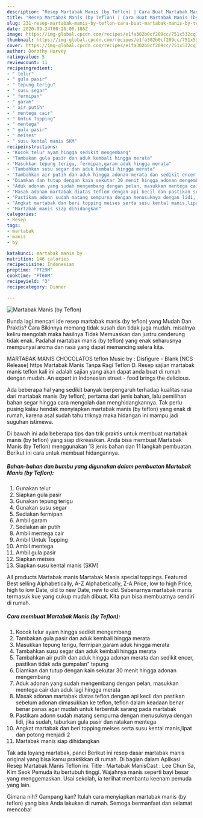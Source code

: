 ```yaml
---
description: "Resep Martabak Manis (by Teflon) | Cara Buat Martabak Manis (by Teflon) Yang Enak dan Simpel"
title: "Resep Martabak Manis (by Teflon) | Cara Buat Martabak Manis (by Teflon) Yang Enak dan Simpel"
slug: 231-resep-martabak-manis-by-teflon-cara-buat-martabak-manis-by-teflon-yang-enak-dan-simpel
date: 2020-09-24T00:26:00.186Z
image: https://img-global.cpcdn.com/recipes/e1fa302b0cf209cc/751x532cq70/martabak-manis-by-teflon-foto-resep-utama.jpg
thumbnail: https://img-global.cpcdn.com/recipes/e1fa302b0cf209cc/751x532cq70/martabak-manis-by-teflon-foto-resep-utama.jpg
cover: https://img-global.cpcdn.com/recipes/e1fa302b0cf209cc/751x532cq70/martabak-manis-by-teflon-foto-resep-utama.jpg
author: Dorothy Harvey
ratingvalue: 5
reviewcount: 11
recipeingredient:
- " telur"
- " gula pasir"
- " tepung terigu"
- " susu segar"
- " fermipan"
- " garam"
- " air putih"
- " mentega cair"
- " Untuk Topping"
- " mentega"
- " gula pasir"
- " meises"
- " susu kental manis SKM"
recipeinstructions:
- "Kocok telur ayam hingga sedikit mengembang"
- "Tambakan gula pasir dan aduk kembali hingga merata"
- "Masukkan tepung terigu, fermipan,garam aduk hingga merata"
- "Tambahkan susu segar dan aduk kembali hingga merata"
- "Tambahkan air putih dan aduk hingga adonan merata dan sedikit encer, pastikan tidak ada gumpalan&#34; tepung"
- "Diamkan dan tutup dengan kain sekutar 30 menit hingga adonan mengembang"
- "Aduk adonan yang sudah mengembang dengan pelan, masukkan mentega cair dan aduk lagi hingga merata"
- "Masak adonan martabak diatas teflon dengan api kecil dan pastikan sebelum adonan dimasukkan ke teflon, teflon dalam keadaan benar benar panas agar mudah untuk terbentuk sarang pada martabak"
- "Pastikam adonn sudah matang sempurna dengan menusuknya dengan lidi, jika sudah, taburkan gula pasir dan ratakan mentega"
- "Angkat martabak dan beri topping meises serta susu kental manis,lipat dan potong menjadi 2"
- "Martabak manis siap dihidangkan"
categories:
- Resep
tags:
- martabak
- manis
- by

katakunci: martabak manis by 
nutrition: 146 calories
recipecuisine: Indonesian
preptime: "PT29M"
cooktime: "PT60M"
recipeyield: "3"
recipecategory: Dinner

---
```



![Martabak Manis (by Teflon)](https://img-global.cpcdn.com/recipes/e1fa302b0cf209cc/751x532cq70/martabak-manis-by-teflon-foto-resep-utama.jpg)

Bunda lagi mencari ide resep martabak manis (by teflon) yang Mudah Dan Praktis? Cara Bikinnya memang tidak susah dan tidak juga mudah. misalnya keliru mengolah maka hasilnya Tidak Memuaskan dan justru cenderung tidak enak. Padahal martabak manis (by teflon) yang enak seharusnya mempunyai aroma dan rasa yang dapat memancing selera kita.

MARTABAK MANIS CHOCOLATOS teflon Music by : Disfigure - Blank [NCS Release] https Martabak Manis Tanpa Ragi Teflon D. Resep sajian martabak manis teflon kali ini adalah sajian yang akan dapat anda buat di rumah dengan mudah. An expert in Indonesian street - food brings the delicious.

Ada beberapa hal yang sedikit banyak berpengaruh terhadap kualitas rasa dari martabak manis (by teflon), pertama dari jenis bahan, lalu pemilihan bahan segar hingga cara mengolah dan menghidangkannya. Tak perlu pusing kalau hendak menyiapkan martabak manis (by teflon) yang enak di rumah, karena asal sudah tahu triknya maka hidangan ini mampu jadi suguhan istimewa.


Di bawah ini ada beberapa tips dan trik praktis untuk membuat martabak manis (by teflon) yang siap dikreasikan. Anda bisa membuat Martabak Manis (by Teflon) menggunakan 13 jenis bahan dan 11 langkah pembuatan. Berikut ini cara untuk membuat hidangannya.

<!--inarticleads1-->

##### Bahan-bahan dan bumbu yang digunakan dalam pembuatan Martabak Manis (by Teflon):

1. Gunakan  telur
1. Siapkan  gula pasir
1. Gunakan  tepung terigu
1. Gunakan  susu segar
1. Sediakan  fermipan
1. Ambil  garam
1. Sediakan  air putih
1. Ambil  mentega cair
1. Ambil  Untuk Topping
1. Ambil  mentega
1. Ambil  gula pasir
1. Siapkan  meises
1. Siapkan  susu kental manis (SKM)


All products Martabak manis Martabak Manis special toppings. Featured Best selling Alphabetically, A-Z Alphabetically, Z-A Price, low to high Price, high to low Date, old to new Date, new to old. Sebenarnya martabak manis termasuk kue yang cukup mudah dibuat. Kita pun bisa membuatnya sendiri di rumah. 

<!--inarticleads2-->

##### Cara membuat Martabak Manis (by Teflon):

1. Kocok telur ayam hingga sedikit mengembang
1. Tambakan gula pasir dan aduk kembali hingga merata
1. Masukkan tepung terigu, fermipan,garam aduk hingga merata
1. Tambahkan susu segar dan aduk kembali hingga merata
1. Tambahkan air putih dan aduk hingga adonan merata dan sedikit encer, pastikan tidak ada gumpalan&#34; tepung
1. Diamkan dan tutup dengan kain sekutar 30 menit hingga adonan mengembang
1. Aduk adonan yang sudah mengembang dengan pelan, masukkan mentega cair dan aduk lagi hingga merata
1. Masak adonan martabak diatas teflon dengan api kecil dan pastikan sebelum adonan dimasukkan ke teflon, teflon dalam keadaan benar benar panas agar mudah untuk terbentuk sarang pada martabak
1. Pastikam adonn sudah matang sempurna dengan menusuknya dengan lidi, jika sudah, taburkan gula pasir dan ratakan mentega
1. Angkat martabak dan beri topping meises serta susu kental manis,lipat dan potong menjadi 2
1. Martabak manis siap dihidangkan


Tak ada loyang martabak, panci Berikut ini resep dasar martabak manis original yang bisa kamu praktikkan di rumah. Di bagian dalam Aplikasi Resep Martabak Manis Teflon ini. Title : Martabak ManisCast : Lee Chun Sa, Kim Seok Pemuda itu bertubuh tinggi. Wajahnya manis seperti bayi besar yang menggemaskan. Usai sekolah, ia terlihat membantu keenam pemuda yang lain. 

Gimana nih? Gampang kan? Itulah cara menyiapkan martabak manis (by teflon) yang bisa Anda lakukan di rumah. Semoga bermanfaat dan selamat mencoba!
